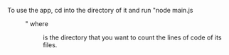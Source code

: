 To use the app, cd into the directory of it and run "node main.js <dir>" where <dir> is the directory
that you want to count the lines of code of its files.
